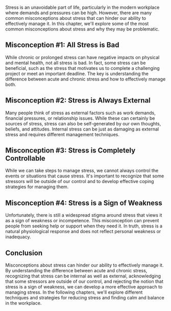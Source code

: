 
Stress is an unavoidable part of life, particularly in the modern workplace where demands and pressures can be high. However, there are many common misconceptions about stress that can hinder our ability to effectively manage it. In this chapter, we'll explore some of the most common misconceptions about stress and why they may be problematic.

Misconception #1: All Stress is Bad
-----------------------------------

While chronic or prolonged stress can have negative impacts on physical and mental health, not all stress is bad. In fact, some stress can be beneficial, such as the stress that motivates us to complete a challenging project or meet an important deadline. The key is understanding the difference between acute and chronic stress and how to effectively manage both.

Misconception #2: Stress is Always External
-------------------------------------------

Many people think of stress as external factors such as work demands, financial pressures, or relationship issues. While these can certainly be sources of stress, stress can also be self-generated by our own thoughts, beliefs, and attitudes. Internal stress can be just as damaging as external stress and requires different management techniques.

Misconception #3: Stress is Completely Controllable
---------------------------------------------------

While we can take steps to manage stress, we cannot always control the events or situations that cause stress. It's important to recognize that some stressors will be outside of our control and to develop effective coping strategies for managing them.

Misconception #4: Stress is a Sign of Weakness
----------------------------------------------

Unfortunately, there is still a widespread stigma around stress that views it as a sign of weakness or incompetence. This misconception can prevent people from seeking help or support when they need it. In truth, stress is a natural physiological response and does not reflect personal weakness or inadequacy.

Conclusion
----------

Misconceptions about stress can hinder our ability to effectively manage it. By understanding the difference between acute and chronic stress, recognizing that stress can be internal as well as external, acknowledging that some stressors are outside of our control, and rejecting the notion that stress is a sign of weakness, we can develop a more effective approach to managing stress. In the following chapters, we'll explore different techniques and strategies for reducing stress and finding calm and balance in the workplace.
